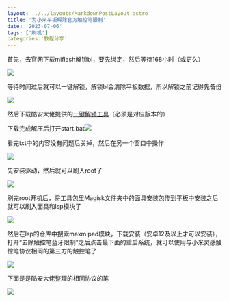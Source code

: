 ```yaml
---
layout: ../../layouts/MarkdownPostLayout.astro
title: '为小米平板解除官方触控笔限制'
date: '2023-07-06'
tags: ['刷机']
categories:'教程分享'
---
```


首先，去官网下载miflash解锁bl，要先绑定，然后等待168小时（或更久）

![](https://abnerblog-1317606226.cos.ap-nanjing.myqcloud.com/202307061300487.jpg)

等待时间过后就可以一键解锁，解锁bl会清除平板数据，所以解锁之前记得先备份

![](https://abnerblog-1317606226.cos.ap-nanjing.myqcloud.com/202307061301486.png)

然后下载酷安大佬提供的[一键解锁工具](https://www.coolapk.com/feed/44557044?shareKey=ODY0MDc5MmM5NTk2NjRhNjRiM2U~&shareUid=2971117&shareFrom=com.coolapk.market_13.0.2)（必须是对应版本的）

下载完成解压后打开start.bat![](https://abnerblog-1317606226.cos.ap-nanjing.myqcloud.com/202307061305653.png)

看完txt中的内容没有问题后关掉，然后在另一个窗口中操作

![](https://abnerblog-1317606226.cos.ap-nanjing.myqcloud.com/202307061306481.png)

先安装驱动，然后就可以刷入root了

![](https://abnerblog-1317606226.cos.ap-nanjing.myqcloud.com/202307061306184.png)

刷完root开机后，将工具包里Magisk文件夹中的面具安装包传到平板中安装之后就可以刷入面具和lsp模块了

![](https://abnerblog-1317606226.cos.ap-nanjing.myqcloud.com/202307061321830.png)

然后在lsp的仓库中搜索maxmipad模块，下载安装（安卓12及以上才可以安装），打开“去除触控笔蓝牙限制”之后点击最下面的重启系统，就可以使用与小米灵感触控笔协议相同的第三方的触控笔了

![](https://abnerblog-1317606226.cos.ap-nanjing.myqcloud.com/202307061333699.jpg)

下面是是酷安大佬整理的相同协议的笔

![](https://abnerblog-1317606226.cos.ap-nanjing.myqcloud.com/202307061353618.jpg)
